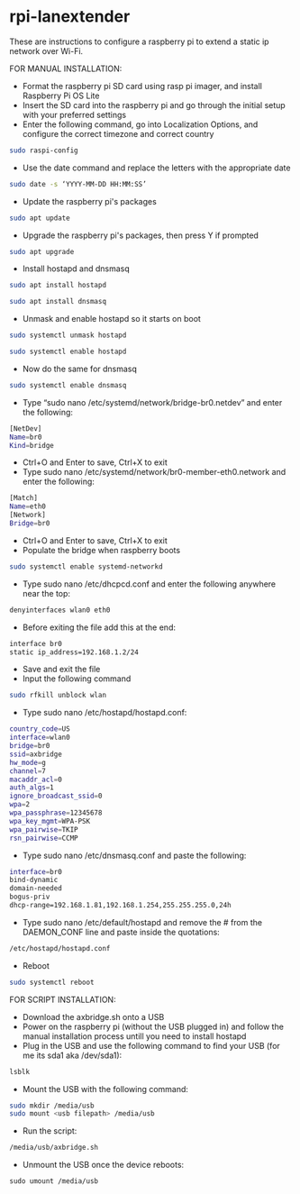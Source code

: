 # rpi-lanextender
These are instructions to configure a raspberry pi to extend a static ip network over Wi-Fi.

FOR MANUAL INSTALLATION:
- Format the raspberry pi SD card using rasp pi imager, and install Raspberry Pi OS Lite
- Insert the SD card into the raspberry pi and go through the initial setup with your preferred settings
- Enter the following command, go into Localization Options, and configure the correct timezone and correct country
```bash
sudo raspi-config
```
- Use the date command and replace the letters with the appropriate date
```bash
sudo date -s ‘YYYY-MM-DD HH:MM:SS’ 
```
- Update the raspberry pi's packages
```bash
sudo apt update
``` 
- Upgrade the raspberry pi's packages, then press Y if prompted
```bash
sudo apt upgrade
```
- Install hostapd and dnsmasq
```bash
sudo apt install hostapd
```
```bash
sudo apt install dnsmasq
```
- Unmask and enable hostapd so it starts on boot
```bash
sudo systemctl unmask hostapd
```
```bash
sudo systemctl enable hostapd
```
- Now do the same for dnsmasq
```bash
sudo systemctl enable dnsmasq
```
- Type “sudo nano /etc/systemd/network/bridge-br0.netdev” and enter the following:
```bash
[NetDev]
Name=br0
Kind=bridge
```
- Ctrl+O and Enter to save, Ctrl+X to exit
- Type sudo nano /etc/systemd/network/br0-member-eth0.network and enter the following:
```bash
[Match]
Name=eth0
[Network]
Bridge=br0
```
- Ctrl+O and Enter to save, Ctrl+X to exit
- Populate the bridge when raspberry boots
```bash
sudo systemctl enable systemd-networkd
```
- Type sudo nano /etc/dhcpcd.conf and enter the following anywhere near the top:
```bash
denyinterfaces wlan0 eth0
```
- Before exiting the file add this at the end:
```bash
interface br0
static ip_address=192.168.1.2/24
```
- Save and exit the file
- Input the following command
```bash
sudo rfkill unblock wlan
```
- Type sudo nano /etc/hostapd/hostapd.conf:
```bash
country_code=US
interface=wlan0
bridge=br0
ssid=axbridge
hw_mode=g
channel=7
macaddr_acl=0
auth_algs=1
ignore_broadcast_ssid=0
wpa=2
wpa_passphrase=12345678
wpa_key_mgmt=WPA-PSK
wpa_pairwise=TKIP
rsn_pairwise=CCMP
```
- Type sudo nano /etc/dnsmasq.conf and paste the following:
```bash
interface=br0
bind-dynamic
domain-needed
bogus-priv
dhcp-range=192.168.1.81,192.168.1.254,255.255.255.0,24h
```
- Type sudo nano /etc/default/hostapd and remove the # from the DAEMON_CONF line and paste inside the quotations:
```bash
/etc/hostapd/hostapd.conf
```
- Reboot
```bash
sudo systemctl reboot
```

FOR SCRIPT INSTALLATION:
- Download the axbridge.sh onto a USB
- Power on the raspberry pi (without the USB plugged in) and follow the manual installation process untill you need to install hostapd
- Plug in the USB and use the following command to find your USB (for me its sda1 aka /dev/sda1):
```bash
lsblk
```
- Mount the USB with the following command:
```bash
sudo mkdir /media/usb
sudo mount <usb filepath> /media/usb
```
- Run the script:
```bash
/media/usb/axbridge.sh
```
- Unmount the USB once the device reboots:
```
sudo umount /media/usb
```
